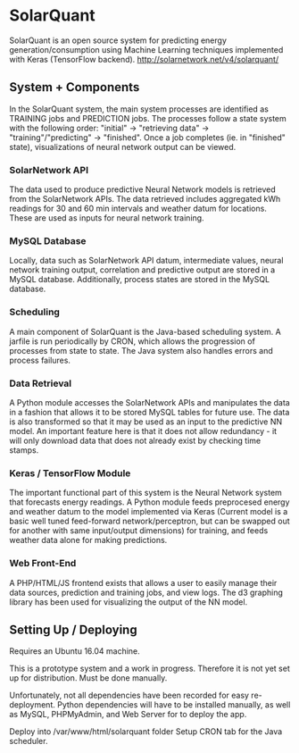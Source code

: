 SolarQuant
==========

SolarQuant is an open source system for predicting energy generation/consumption
using Machine Learning techniques implemented with Keras (TensorFlow backend).
http://solarnetwork.net/v4/solarquant/

## System + Components
In the SolarQuant system, the main system processes are identified as TRAINING jobs
and PREDICTION jobs. The processes follow a state system with the following order:
"initial" -> "retrieving data" -> "training"/"predicting" -> "finished". Once a job
completes (ie. in "finished" state), visualizations of neural network output can
be viewed.

### SolarNetwork API
The data used to produce predictive Neural Network models is retrieved from the
SolarNetwork APIs. The data retrieved includes aggregated kWh readings for 30 and 
60 min intervals and weather datum for locations. These are used as inputs for 
neural network training. 

### MySQL Database
Locally, data such as SolarNetwork API datum, intermediate values, neural network 
training output, correlation and predictive output are stored in a MySQL database. 
Additionally, process states are stored in the MySQL database. 

### Scheduling

A main component of SolarQuant is the Java-based scheduling system. A jarfile is run
periodically by CRON, which allows the progression of processes from state to state.
The Java system also handles errors and process failures.

### Data Retrieval
A Python module accesses the SolarNetwork APIs and manipulates the data in a fashion
that allows it to be stored MySQL tables for future use. The data is also transformed
 so that it may be used as an input to the predictive NN model. An important feature here
is that it does not allow redundancy - it will only download data that does not
already exist by checking time stamps.

### Keras / TensorFlow Module
The important functional part of this system is the Neural Network system that
forecasts energy readings. A Python module feeds preprocesed energy and weather datum
to the model implemented via Keras (Current model is a basic well tuned feed-forward 
network/perceptron, but can be swapped out for another with same input/output dimensions) 
for training, and feeds weather data alone for making predictions.  

### Web Front-End

A PHP/HTML/JS frontend exists that allows a user to easily manage their data sources,
prediction and training jobs, and view logs. The d3 graphing library has been used
for visualizing the output of the NN model.

## Setting Up / Deploying

Requires an Ubuntu 16.04 machine.

This is a prototype system and a work in progress. Therefore it is not yet
set up for distribution. Must be done manually.

Unfortunately, not all dependencies have been recorded for easy re-deployment.
Python dependencies will have to be installed manually, as well as MySQL, PHPMyAdmin,
and Web Server for to deploy the app.

Deploy into /var/www/html/solarquant folder
Setup CRON tab for the Java scheduler.


